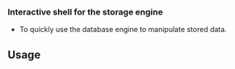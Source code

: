 ### Interactive shell for the storage engine
- To quickly use the database engine to manipulate stored data.

## Usage
